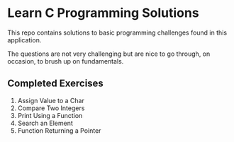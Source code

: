 # Learn C Programming Solutions
This repo contains solutions to basic programming challenges found in
this application.

The questions are not very challenging but are nice to go through, on
occasion, to brush up on fundamentals.

## Completed Exercises
1. Assign Value to a Char
2. Compare Two Integers
3. Print Using a Function
4. Search an Element
5. Function Returning a Pointer